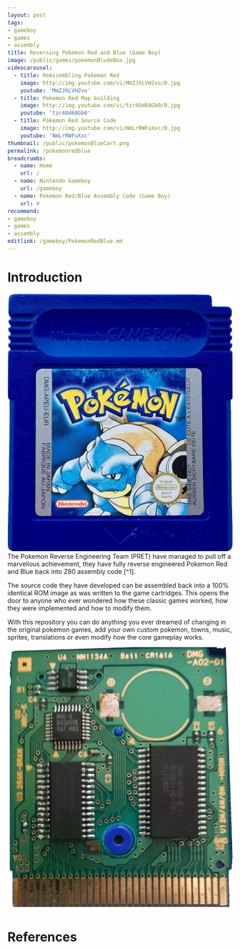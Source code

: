 ```yaml
---
layout: post
tags: 
- gameboy
- games
- assembly
title: Reversing Pokemon Red and Blue (Game Boy)
image: /public/games/pokemonBludeBox.jpg
videocarousel:
  - title: ReAssembling Pokemon Red
    image: http://img.youtube.com/vi/MmZJhLVH2vo/0.jpg
    youtube: 'MmZJhLVH2vo'
  - title: Pokemon Red Map building
    image: http://img.youtube.com/vi/tzr4Od68Gb0/0.jpg
    youtube: 'tzr4Od68Gb0'
  - title: Pokemon Red Source Code
    image: http://img.youtube.com/vi/NmLrRWFuXxc/0.jpg
    youtube: 'NmLrRWFuXxc'
thumbnail: /public/pokemonBlueCart.png
permalink: /pokemonredblue
breadcrumbs:
  - name: Home
    url: /
  - name: Nintendo Gameboy
    url: /gameboy
  - name: Pokemon Red/Blue Assembly Code (Game Boy)
    url: #
recommend: 
- gameboy
- games
- assembly
editlink: /gameboy/PokemonRedBlue.md
---
```


# Introduction
<section class="postSection">
<img src="/public/pokemonBlueCart.png" class="wow slideInLeft postImage" />

<div markdown="1">
The Pokemon Reverse Engineering Team (PRET) have managed to pull off a marvellous achievement, they have fully reverse engineered Pokemon Red and Blue back into Z80 assembly code [^1].

The source code they have developed can be assembled back into a 100% identical ROM image as was written to the game cartridges. This opens the door to anyone who ever wondered how these classic games worked, how they were implemented and how to modify them.

With this repository you can do anything you ever dreamed of changing in the original pokemon games, add your own custom pokemon, towns, music, sprites, translations or even modify how the core gameplay works. 
</div>
</section>

<img src="/public/pokemonBlueCircuit.png" />

# References
[^1]: [pret/pokered: disassembly of Pokémon Red/Blue](https://github.com/pret/pokered)
[^2]: [Made in Assembly? (Pokemon Red Source Code) - YouTube](https://www.youtube.com/watch?v=NmLrRWFuXxc)
